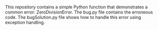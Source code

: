 This repository contains a simple Python function that demonstrates a common error: ZeroDivisionError. The bug.py file contains the erroneous code. The bugSolution.py file shows how to handle this error using exception handling.